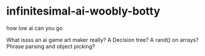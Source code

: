 # infinitesimal-ai-woobly-botty
how low ai can you go


What issss an ai game art maker really? A Decision tree? A rand() on arrays? Phrase parsing and object picking?
